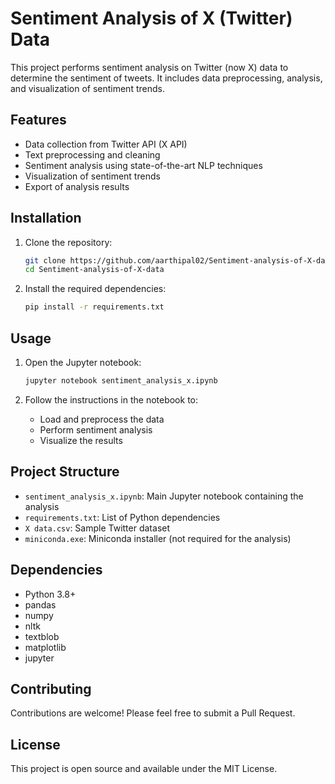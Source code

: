 # Sentiment Analysis of X (Twitter) Data

This project performs sentiment analysis on Twitter (now X) data to determine the sentiment of tweets. It includes data preprocessing, analysis, and visualization of sentiment trends.

## Features

- Data collection from Twitter API (X API)
- Text preprocessing and cleaning
- Sentiment analysis using state-of-the-art NLP techniques
- Visualization of sentiment trends
- Export of analysis results

## Installation

1. Clone the repository:
   ```bash
   git clone https://github.com/aarthipal02/Sentiment-analysis-of-X-data.git
   cd Sentiment-analysis-of-X-data
   ```

2. Install the required dependencies:
   ```bash
   pip install -r requirements.txt
   ```

## Usage

1. Open the Jupyter notebook:
   ```bash
   jupyter notebook sentiment_analysis_x.ipynb
   ```

2. Follow the instructions in the notebook to:
   - Load and preprocess the data
   - Perform sentiment analysis
   - Visualize the results

## Project Structure

- `sentiment_analysis_x.ipynb`: Main Jupyter notebook containing the analysis
- `requirements.txt`: List of Python dependencies
- `X data.csv`: Sample Twitter dataset
- `miniconda.exe`: Miniconda installer (not required for the analysis)

## Dependencies

- Python 3.8+
- pandas
- numpy
- nltk
- textblob
- matplotlib
- jupyter

## Contributing

Contributions are welcome! Please feel free to submit a Pull Request.

## License

This project is open source and available under the MIT License.
